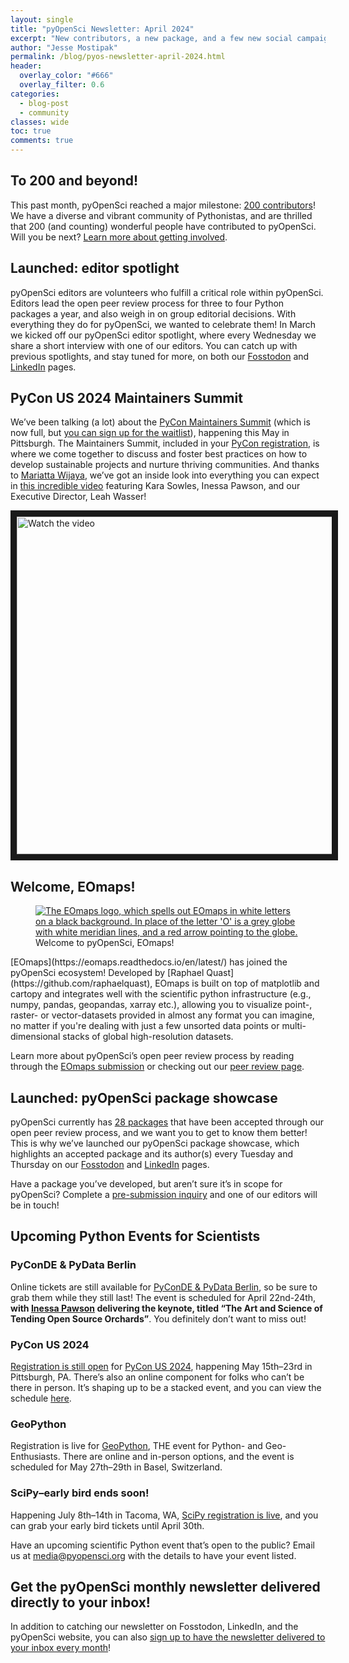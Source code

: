 ```yaml
---
layout: single
title: "pyOpenSci Newsletter: April 2024"
excerpt: "New contributors, a new package, and a few new social campaigns, all to keep you connected with the pyOpenSci community!"
author: "Jesse Mostipak"
permalink: /blog/pyos-newsletter-april-2024.html
header:
  overlay_color: "#666"
  overlay_filter: 0.6
categories:
  - blog-post
  - community
classes: wide
toc: true
comments: true
---
```


## <i class="fa-solid fa-heart"></i> To 200 and beyond!

This past month, pyOpenSci reached a major milestone: [200 contributors](https://www.pyopensci.org/our-community/index.html)! We have a diverse and vibrant community of Pythonistas, and are thrilled that 200 (and counting) wonderful people have contributed to pyOpenSci. Will you be next? [Learn more about getting involved](https://www.pyopensci.org/volunteer.html).


## <i class="fa-solid fa-camera"></i> Launched: editor spotlight

pyOpenSci editors are volunteers who fulfill a critical role within pyOpenSci. Editors lead the open peer review process for three to four Python packages a year, and also weigh in on group editorial decisions. With everything they do for pyOpenSci, we wanted to celebrate them! In March we kicked off our pyOpenSci editor spotlight, where every Wednesday we share a short interview with one of our editors. You can catch up with previous spotlights, and stay tuned for more, on both our [Fosstodon](https://fosstodon.org/@pyOpenSci) and [LinkedIn](https://www.linkedin.com/company/pyopensci) pages.

## <i class="fa-solid fa-computer"></i> PyCon US 2024 Maintainers Summit

We’ve been talking (a lot) about the [PyCon Maintainers Summit](https://us.pycon.org/2024/events/maintainers-summit/) (which is now full, but [you can sign up for the waitlist](https://us.pycon.org/2024/events/maintainers-summit/)), happening this May in Pittsburgh. The Maintainers Summit, included in your [PyCon registration](https://us.pycon.org/2024/accounts/login/?next=/2024/registration/register), is where we come together to discuss and foster best practices on how to develop sustainable projects and nurture thriving communities. And thanks to [Mariatta Wijaya](https://mariatta.ca/), we’ve got an inside look into everything you can expect in [this incredible video](https://www.youtube.com/watch?v=L-Ok_89QJOM) featuring Kara Sowles, Inessa Pawson, and our Executive Director, Leah Wasser!

<a href="https://www.youtube.com/watch?v=L-Ok_89QJOM" target="_blank">
 <img src="/images/newsletter/04-2024-newsletter/ms-pycon-2024.png" alt="Watch the video" width="720" height="540" border="10" />
</a>

## <i class="fa-regular fa-map"></i> Welcome, EOmaps!
<figure>
    <a href="/images/newsletter/04-2024-newsletter/eomaps-logo.png">
    <img src="/images/newsletter/04-2024-newsletter/eomaps-logo.png" style="max-width:100%" alt="The EOmaps logo, which spells out EOmaps in white letters on a black background. In place of the letter 'O' is a grey globe with white meridian lines, and a red arrow pointing to the globe.">
    </a>
    <figcaption> 
      Welcome to pyOpenSci, EOmaps!
    </figcaption>
</figure>
[EOmaps](https://eomaps.readthedocs.io/en/latest/) has joined the pyOpenSci ecosystem! Developed by [Raphael Quast](https://github.com/raphaelquast), EOmaps is built on top of matplotlib and cartopy and integrates well with the scientific python infrastructure (e.g., numpy, pandas, geopandas, xarray etc.), allowing you to visualize point-, raster- or vector-datasets provided in almost any format you can imagine, no matter if you're dealing with just a few unsorted data points or multi-dimensional stacks of global high-resolution datasets.

Learn more about pyOpenSci’s open peer review process by reading through the [EOmaps submission](https://github.com/pyOpenSci/software-submission/issues/138) or checking out our [peer review page](https://www.pyopensci.org/about-peer-review/).

## <i class="fa-solid fa-rocket"></i> Launched: pyOpenSci package showcase

pyOpenSci currently has [28 packages](https://www.pyopensci.org/python-packages.html) that have been accepted through our open peer review process, and we want you to get to know them better! This is why we’ve launched our pyOpenSci package showcase, which highlights an accepted package and its author(s) every Tuesday and Thursday on our [Fosstodon](https://fosstodon.org/@pyOpenSci) and [LinkedIn](https://www.linkedin.com/company/pyopensci) pages.

Have a package you’ve developed, but aren’t sure it’s in scope for pyOpenSci? Complete a [pre-submission inquiry](https://github.com/pyOpenSci/software-submission/issues/new?assignees=&labels=presubmission&projects=&template=presubmission-inquiry.md&title=) and one of our editors will be in touch!

## <i class="fa-brands fa-python"></i> Upcoming Python Events for Scientists
### PyConDE & PyData Berlin
Online tickets are still available for [PyConDE & PyData Berlin](https://2024.pycon.de/), so be sure to grab them while they still last! The event is scheduled for April 22nd-24th, **with [Inessa Pawson](https://github.com/InessaPawson) delivering the keynote, titled “The Art and Science of Tending Open Source Orchards”**. You definitely don’t want to miss out!

### PyCon US 2024
[Registration is still open](https://us.pycon.org/2024/) for [PyCon US 2024](https://us.pycon.org/2024/), happening May 15th–23rd in Pittsburgh, PA. There’s also an online component for folks who can’t be there in person. It’s shaping up to be a stacked event, and you can view the schedule [here](https://us.pycon.org/2024/schedule/). 

### GeoPython
Registration is live for [GeoPython](https://2024.geopython.net/), THE event for Python- and Geo-Enthusiasts. There are online and in-person options, and the event is scheduled for May 27th–29th in Basel, Switzerland. 

### SciPy–early bird ends soon!
Happening July 8th–14th in Tacoma, WA, [SciPy registration is live](https://www.scipy2024.scipy.org/), and you can grab your early bird tickets until April 30th.

Have an upcoming scientific Python event that’s open to the public? Email us at [media@pyopensci.org](media@pyopensci.org) with the details to have your event listed.

## <i class="fa-regular fa-paper-plane"></i> Get the pyOpenSci monthly newsletter delivered directly to your inbox!
In addition to catching our newsletter on Fosstodon, LinkedIn, and the pyOpenSci website, you can also [sign up to have the newsletter delivered to your inbox every month](https://eepurl.com/iM7SOM)!
